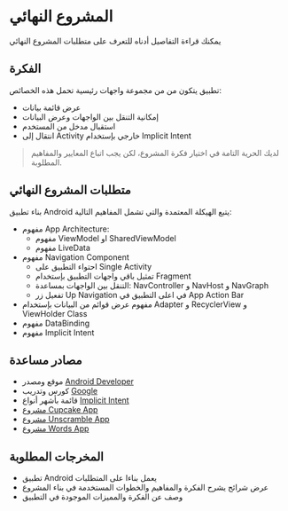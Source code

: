 # المشروع النهائي 
يمكنك قراءة التفاصيل أدناه للتعرف على متطلبات المشروع النهائي 



## الفكرة 
تطبيق يتكون من من مجموعة واجهات رئيسية تحمل هذه الخصائص:
- عرض قائمة بيانات 
- إمكانية التنقل بين الواجهات وعرض البيانات 
- استقبال مدخل من المستخدم 
- انتقال إلى Activity خارجي بإستخدام Implicit Intent 

> لديك الحرية التامة في اختيار فكرة المشروع، لكن يجب اتباع المعايير والمفاهيم المطلوبة. 



## متطلبات المشروع النهائي 
بناء تطبيق Android يتبع الهيكلة المعتمدة والتي تشمل المفاهيم التالية:
- مفهوم App Architecture:
    - مفهوم ViewModel او SharedViewModel
    - مفهوم LiveData
- مفهوم Navigation Component 
    - احتواء التطبيق على Single Activity 
    - تمثيل باقي واجهات التطبيق بإستخدام Fragment
    - التنقل بين الواجهات بمساعدة: NavController و NavHost و NavGraph
    - تفعيل زر Up Navigation في اعلى التطبيق في App Action Bar 
- مفهوم عرض قوائم من البيانات بإستخدام Adapter و RecyclerView و ViewHolder Class
- مفهوم DataBinding 
- مفهوم Implicit Intent 


## مصادر مساعدة

- موقع ومصدر [Android Developer](https://developer.android.com/docs)
- كورس وتدريب [Google](https://developer.android.com/courses/android-basics-kotlin/course?authuser=1)
- قائمة بأشهر أنواع [Implicit Intent](https://developer.android.com/guide/components/intents-common)
- [مشروع Cupcake App](https://github.com/shaima-alghamdi-tuwaiq/Cupcake-App) 
- [مشروع Unscramble App](https://github.com/shaima-alghamdi-tuwaiq/Unscramble-App)
- [مشروع Words App](https://github.com/shaima-alghamdi-tuwaiq/Word-App)


## المخرجات المطلوبة
- تطبيق Android يعمل بناءا على المتطلبات
- عرض شرائح يشرح الفكرة والمفاهيم والخطوات المستخدمة في بناء المشروع
- وصف عن الفكرة والمميزات الموجودة في التطبيق 
